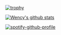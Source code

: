 [![trophy](https://github-profile-trophy.vercel.app/?username=deadmantfa&theme=onedark)](https://github.com/ryo-ma/github-profile-trophy)

[![Wency's github stats](https://github-readme-stats.vercel.app/api?username=deadmantfa)](https://github.com/deadmantfa/deadmantfa)

[![spotify-github-profile](https://spotify-github-profile.vercel.app/api/view?uid=12173715755&cover_image=true&theme=default)](https://spotify-github-profile.vercel.app/api/view?uid=12173715755&redirect=true)
